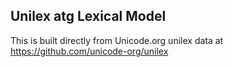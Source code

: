 Unilex atg Lexical Model
----------------------

This is built directly from Unicode.org unilex data at
https://github.com/unicode-org/unilex
